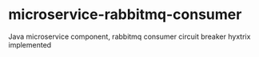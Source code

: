 # microservice-rabbitmq-consumer
Java microservice component, rabbitmq consumer circuit breaker hyxtrix implemented
